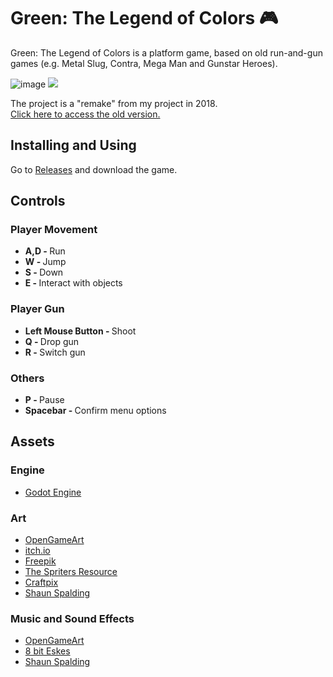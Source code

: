 # Green: The Legend of Colors 🎮

Green: The Legend of Colors is a platform game, based on old run-and-gun games (e.g. Metal Slug, Contra, Mega Man and Gunstar Heroes).

![image](https://user-images.githubusercontent.com/73722088/165998799-3154cc9c-8830-4422-9157-1d0192db3086.png)
<img src="green-gif.gif">

The project is a "remake" from my project in 2018.<br>
<a href="https://github.com/mrguisamuel53/original-green-project">Click here to access the old version.</a>

## Installing and Using
Go to <a href="https://github.com/mrguisamuel53/green/releases">Releases</a> and download the game.

## Controls
### Player Movement
* <b>A,D - </b>Run<br>
* <b>W - </b>Jump<br>
* <b>S - </b>Down<br>
* <b>E - </b>Interact with objects<br>

### Player Gun
* <b>Left Mouse Button - </b>Shoot<br>
* <b>Q - </b>Drop gun<br>
* <b>R - </b>Switch gun<br>

### Others
* <b>P - </b>Pause<br>
* <b>Spacebar - </b>Confirm menu options<br>
  
## Assets
### Engine
* <a href="https://godotengine.org/">Godot Engine</a>
### Art
* <a href="https://opengameart.org/">OpenGameArt</a>
* <a href="https://itch.io/">itch.io</a>
* <a href="https://freepik.com/">Freepik</a>
* <a href="https://www.spriters-resource.com/">The Spriters Resource</a>
* <a href="https://craftpix.net/">Craftpix</a>
* <a href="https://youtu.be/Y6l02DcpSR4">Shaun Spalding</a>
### Music and Sound Effects
* <a href="https://opengameart.org/">OpenGameArt</a>
* <a href="https://youtu.be/fiuFGlntO18">8 bit Eskes</a>
* <a href="https://youtu.be/Y6l02DcpSR4">Shaun Spalding</a>
